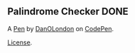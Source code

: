 Palindrome Checker DONE
-----------------------


A [Pen](https://codepen.io/danielo1992/pen/KrYgGE) by [DanOLondon](https://codepen.io/danielo1992) on [CodePen](https://codepen.io).

[License](https://codepen.io/danielo1992/pen/KrYgGE/license).